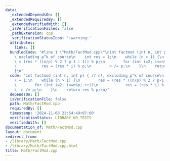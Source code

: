 ```yaml
---
data:
  _extendedDependsOn: []
  _extendedRequiredBy: []
  _extendedVerifiedWith: []
  _isVerificationFailed: false
  _pathExtension: cpp
  _verificationStatusIcon: ':warning:'
  attributes:
    links: []
  bundledCode: "#line 1 \"Math/FactMod.cpp\"\nint factmod (int n, int p) { // n!,\
    \ excluding p^k of course\n    int res = 1;\n    while (n > 1) {\n        res\
    \ = (res * ((n/p) % 2 ? p-1 : 1)) % p;\n        for (int i=2; i<=n%p; ++i)\n \
    \           res = (res * i) % p;\n        n /= p;\n    }\n    return res % p;\n\
    }\n"
  code: "int factmod (int n, int p) { // n!, excluding p^k of course\n    int res\
    \ = 1;\n    while (n > 1) {\n        res = (res * ((n/p) % 2 ? p-1 : 1)) % p;\n\
    \        for (int i=2; i<=n%p; ++i)\n            res = (res * i) % p;\n      \
    \  n /= p;\n    }\n    return res % p;\n}"
  dependsOn: []
  isVerificationFile: false
  path: Math/FactMod.cpp
  requiredBy: []
  timestamp: '2024-11-08 23:54:49+07:00'
  verificationStatus: LIBRARY_NO_TESTS
  verifiedWith: []
documentation_of: Math/FactMod.cpp
layout: document
redirect_from:
- /library/Math/FactMod.cpp
- /library/Math/FactMod.cpp.html
title: Math/FactMod.cpp
---
```

